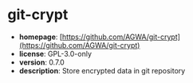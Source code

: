 # git-crypt

- **homepage**: [https://github.com/AGWA/git-crypt](https://github.com/AGWA/git-crypt)
- **license**: GPL-3.0-only
- **version**: 0.7.0
- **description**: Store encrypted data in git repository

